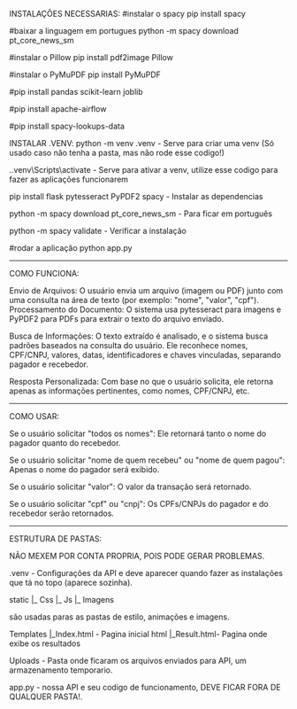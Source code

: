 INSTALAÇÕES NECESSARIAS:
#instalar o spacy pip install spacy

#baixar a linguagem em portugues python -m spacy download pt_core_news_sm

#instalar o Pillow pip install pdf2image Pillow

#instalar o PyMuPDF pip install PyMuPDF

#pip install pandas scikit-learn joblib

#pip install apache-airflow

#pip install spacy-lookups-data





INSTALAR .VENV:
python -m venv .venv - Serve para criar uma venv (Só usado caso não tenha a pasta, mas não rode esse codigo!)

.\.venv\Scripts\activate - Serve para ativar a venv, utilize esse codigo para fazer as aplicações funcionarem

pip install flask pytesseract PyPDF2 spacy - Instalar as dependencias

python -m spacy download pt_core_news_sm - Para ficar em português

python -m spacy validate - Verificar a instalação

#rodar a aplicação python app.py

------------------------------------------------------------------------------------------------------------------------------------------------------------------

COMO FUNCIONA:

Envio de Arquivos: O usuário envia um arquivo (imagem ou PDF) junto com uma consulta na área de texto (por exemplo: "nome", "valor", "cpf").
Processamento do Documento: O sistema usa pytesseract para imagens e PyPDF2 para PDFs para extrair o texto do arquivo enviado.

Busca de Informações: O texto extraído é analisado, e o sistema busca padrões baseados na consulta do usuário. Ele reconhece nomes, CPF/CNPJ, valores, datas, identificadores e chaves vinculadas, separando pagador e recebedor.

Resposta Personalizada: Com base no que o usuário solicita, ele retorna apenas as informações pertinentes, como nomes, CPF/CNPJ, etc.

------------------------------------------------------------------------------------------------------------------------------------------------------------------

COMO USAR:

Se o usuário solicitar "todos os nomes": Ele retornará tanto o nome do pagador quanto do recebedor.

Se o usuário solicitar "nome de quem recebeu" ou "nome de quem pagou": Apenas o nome do pagador será exibido.

Se o usuário solicitar "valor": O valor da transação será retornado.

Se o usuário solicitar "cpf" ou "cnpj": Os CPFs/CNPJs do pagador e do recebedor serão retornados.

------------------------------------------------------------------------------------------------------------------------------------------------------------------

ESTRUTURA DE PASTAS:

NÃO MEXEM POR CONTA PROPRIA, POIS PODE GERAR PROBLEMAS.

.venv - Configurações da API e deve aparecer quando fazer as instalações que tá no topo (aparece sozinha).

static
    |_ Css
    |_ Js
    |_ Imagens

são usadas paras as pastas de estilo, animações e imagens.

Templates
    |_Index.html - Pagina inicial html
    |_Result.html- Pagina onde exibe os resultados

Uploads - Pasta onde ficaram os arquivos enviados para API, um armazenamento temporario.

app.py - nossa API e seu codigo de funcionamento, DEVE FICAR FORA DE QUALQUER PASTA!.